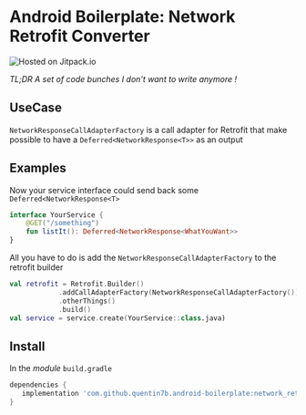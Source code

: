 Android Boilerplate: Network Retrofit Converter
===  

![Hosted on Jitpack.io](https://img.shields.io/jitpack/v/github/quentin7b/android-boilerplate?label=android-boilerplate)    

_TL;DR A set of code bunches I don't want to write anymore !_    

## UseCase

`NetworkResponseCallAdapterFactory` is a call adapter for Retrofit that make possible to have a `Deferred<NetworkResponse<T>>` as an output

## Examples

Now your service interface could send back some `Deferred<NetworkResponse<T>`
```kotlin
interface YourService {
    @GET("/something")
    fun listIt(): Deferred<NetworkResponse<WhatYouWant>>
}
```

All you have to do is add the `NetworkResponseCallAdapterFactory` to the retrofit builder 
```kotlin
val retrofit = Retrofit.Builder()
            .addCallAdapterFactory(NetworkResponseCallAdapterFactory())
            .otherThings()
            .build()
val service = service.create(YourService::class.java)
```

## Install

In the *module* `build.gradle`    
 ```gradle    
dependencies {    
    implementation 'com.github.quentin7b.android-boilerplate:network_retrofit_converter:VERSION'    
}    
``` 
